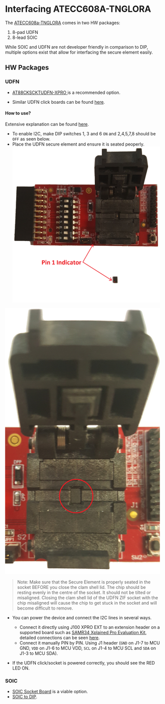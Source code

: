 # Interfacing ATECC608A-TNGLORA 

The [ATECC608a-TNGLORA](https://www.microchip.com/wwwproducts/en/ATECC608A-TNGLORA) comes in two HW packages:

1. 8-pad UDFN
2. 8-lead SOIC

While SOIC and UDFN are not developer friendly in comparison to DIP, multiple options exist that allow for interfacing the secure element easily.

## HW Packages
### UDFN

- [AT88CKSCKTUDFN-XPRO ](https://www.microchip.com/DevelopmentTools/ProductDetails/AT88CKSCKTUDFN-XPRO) is a recommended option.

- Similar UDFN click boards can be found [here](https://www.mikroe.com/secure-udfn-click).

#### How to use?

Extensive explanation can be found [here](https://github.com/MicrochipTech/cryptoauthlib/wiki/TTN-Getting-Started#secure-element---atecc608a-tnglora).


- To enable I2C, make DIP switches 1, 3 and 6 `ON` and 2,4,5,7,8 should be `OFF` as seen below.
- Place the UDFN secure element and ensure it is seated peoperly.
![Placing UDFN secure element](./images/ecc_pin1.png)
 
![Seated secure element](./images/ecc_seated.png)

>Note: Make sure that the Secure Element is properly seated in the socket BEFORE you close the clam shell lid. The chip should be resting evenly in the centre of the socket. It should not be tilted or misaligned. Closing the clam shell lid of the UDFN ZIF socket with the chip misaligned will cause the chip to get stuck in the socket and will become difficult to remove.

- You can power the device and connect the I2C lines in several ways.
	- Connect it directly using J100 XPRO EXT to an extension header on a supported board such as [SAMR34 Xplained Pro Evaluation Kit](https://www.microchip.com/DevelopmentTools/ProductDetails/dm320111#additional-summary), detailed connections can be seen [here](samr34_xplained.md).
	- Connect it manually PIN by PIN. Using J1 header (`GND` on J1-7 to MCU GND, `VDD` on J1-6 to MCU VDD, `SCL` on J1-4 to MCU SCL and `SDA` on J1-3 to MCU SDA).

- If the UDFN  click/socket is powered correctly, you should see the RED LED ON.


### SOIC

- [SOIC Socket Board](https://www.microchip.com/developmenttools/ProductDetails/at88ckscktsoic-xpro) is a viable option.
- [SOIC to DIP](https://www.kiwi-electronics.nl/soic-naar-dip-adapter-8-pin).
